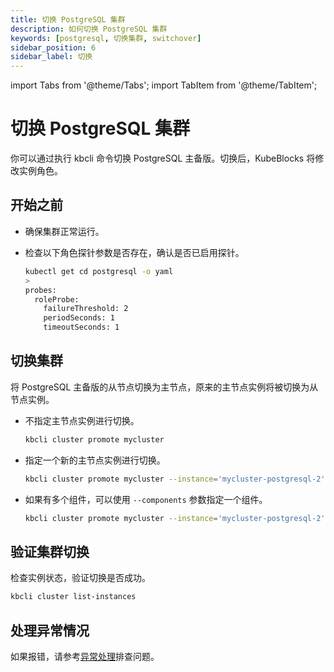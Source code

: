 ```yaml
---
title: 切换 PostgreSQL 集群
description: 如何切换 PostgreSQL 集群
keywords: [postgresql, 切换集群, switchover]
sidebar_position: 6
sidebar_label: 切换
---
```


import Tabs from '@theme/Tabs';
import TabItem from '@theme/TabItem';

# 切换 PostgreSQL 集群

你可以通过执行 kbcli 命令切换 PostgreSQL 主备版。切换后，KubeBlocks 将修改实例角色。

## 开始之前

* 确保集群正常运行。
* 检查以下角色探针参数是否存在，确认是否已启用探针。

   ```bash
   kubectl get cd postgresql -o yaml
   >
   probes:
     roleProbe:
       failureThreshold: 2
       periodSeconds: 1
       timeoutSeconds: 1
   ```

## 切换集群

将 PostgreSQL 主备版的从节点切换为主节点，原来的主节点实例将被切换为从节点实例。

* 不指定主节点实例进行切换。

    ```bash
    kbcli cluster promote mycluster
    ```

* 指定一个新的主节点实例进行切换。

    ```bash
    kbcli cluster promote mycluster --instance='mycluster-postgresql-2'
    ```

* 如果有多个组件，可以使用 `--components` 参数指定一个组件。

    ```bash
    kbcli cluster promote mycluster --instance='mycluster-postgresql-2' --components='postgresql'
    ```

## 验证集群切换

检查实例状态，验证切换是否成功。

```bash
kbcli cluster list-instances
```

## 处理异常情况

如果报错，请参考[异常处理](./../../handle-an-exception/handle-a-cluster-exception.md)排查问题。
